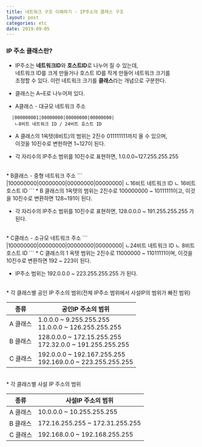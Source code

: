 ```yaml
---
title: 네트워크 구조 이해하기 - IP주소의 클래스 구조
layout: post
categories: etc
date: 2019-09-05
---
```


### IP 주소 클래스란?
* IP주소는 **네트워크ID**와 **호스트ID**로 나누어 질 수 있는데,  
  네트워크 ID를 크게 만들거나 호스트 ID를 작게 만들어 네트워크 크기를  
  조정할 수 있다. 이런 네트워크 크기를 **클래스**라는 개념으로 구분한다.  

* 클래스는 A~E로 나누어져 있다.  

* A클래스 - 대규모 네트워크 주소
```
  |000000001|00000000|00000000|00000000|
   ㄴ8비트 네트워크 ID / 24비트 호스트 ID
```  
  * A 클래스의 1옥텟(8비트)의 범위는 2진수 011111111까지 올 수 있으며,  
    이것을 10진수로 변한하면 1~127이 된다.  

  * 각 자리수의 IP주소 범위를 10진수로 표현하면, 1.0.0.0~127.255.255.255

<br>
* B클래스 - 중형 네트워크 주소
```
  |100000000|00000000|00000000|00000000|
   ㄴ16비트 네트워크 ID   ㄴ 16비트 호스트 ID
```  
  * B 클래스의 1옥텟의 범위는 2진수로 100000000 ~ 10111111이고, 이것을  
    10진수로 변환하면 128~191이 된다.  

  * 각 자리수의 IP주소 범위를 10진수로 표현하면, 128.0.0.0 ~ 191.255.255.255 가 된다.

<br>
* C클래스 - 소규모 네트워크 주소
```
  |100000000|00000000|00000000|00000000|
   ㄴ24비트 네트워크 ID            ㄴ 8비트 호스트 ID
```  
  * C 클래스의 1 옥텟 범위는 2진수로 11000000 ~ 11011111이며, 이것을 10진수로  
    변환하면 192 ~ 223이 된다.  

  * IP주소 범위는 192.0.0.0 ~ 223.255.255.255 가 된다.

<br>
* 각 클래스별 공인 IP 주소의 범위(전체 IP주소 범위에서 사설IP의 범위가 빠진 범위)  

  | 종류 | 공인IP 주소의 범위 |
  | --- | -------------- |
  | A 클래스 |  1.0.0.0 ~ 9.255.255.255 <br> 11.0.0.0 ~ 126.255.255.255 |
  | B 클래스 |  128.0.0.0 ~ 172.15.255.255 <br> 172.32.0.0 ~ 191.255.255.255 |
  | C 클래스 |  192.0.0.0 ~ 192.167.255.255 <br> 192.169.0.0 ~ 223.255.255.255 |

<br>
* 각 클래스별 사설 IP 주소의 범위

  | 종류 | 사설IP 주소의 범위 |
  | --- | -------------- |
  | A 클래스 |  10.0.0.0 ~ 10.255.255.255 |
  | B 클래스 |  172.16.255.255 ~ 172.31.255.255 |
  | C 클래스 |  192.168.0.0 ~ 192.168.255.255 |
